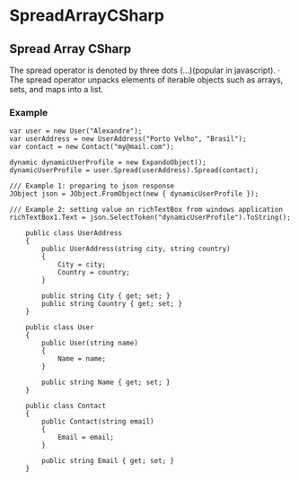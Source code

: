 # SpreadArrayCSharp
## Spread Array CSharp
The spread operator is denoted by three dots (…)(popular in javascript). · The spread operator unpacks elements of iterable objects such as arrays, sets, and maps into a list.

### Example
```
var user = new User("Alexandre");
var userAddress = new UserAddress("Porto Velho", "Brasil");
var contact = new Contact("my@mail.com");

dynamic dynamicUserProfile = new ExpandoObject();
dynamicUserProfile = user.Spread(userAddress).Spread(contact);

/// Example 1: preparing to json response
JObject json = JObject.FromObject(new { dynamicUserProfile });

/// Example 2: setting value on richTextBox from windows application
richTextBox1.Text = json.SelectToken("dynamicUserProfile").ToString();
```


```
    public class UserAddress
    {
        public UserAddress(string city, string country)
        {
            City = city;
            Country = country;
        }

        public string City { get; set; }
        public string Country { get; set; }
    }

    public class User
    {
        public User(string name)
        {
            Name = name;
        }

        public string Name { get; set; }
    }

    public class Contact
    {
        public Contact(string email)
        {
            Email = email;
        }

        public string Email { get; set; }
    }
```

